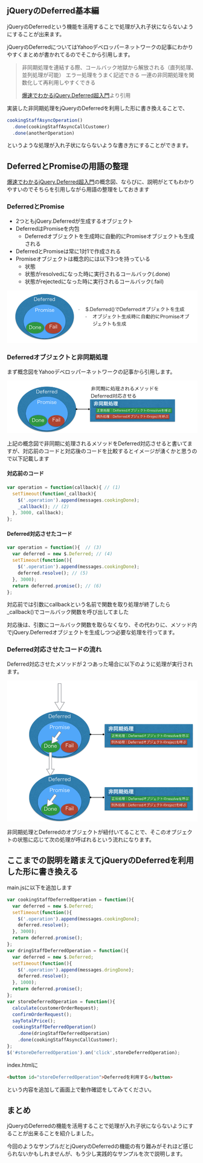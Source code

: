 ## jQueryのDeferred基本編

jQueryのDeferredという機能を活用することで処理が入れ子状にならないようにすることが出来ます。

jQueryのDeferredについてはYahooデベロッパーネットワークの記事にわかりやすくまとめが書かれてるのでそこから引用します。

> 非同期処理を連結する際、コールバック地獄から解放される（直列処理、並列処理が可能）
> エラー処理をうまく記述できる
> 一連の非同期処理を関数化して再利用しやすくできる
>
> [爆速でわかるjQuery.Deferred超入門](http://techblog.yahoo.co.jp/programming/jquery-deferred/)より引用

実装した非同期処理をjQueryのDeferredを利用した形に書き換えることで、

```javascript
cookingStaffAsyncOperation()
  .done(cookingStaffAsyncCallCustomer)
  .done(anotherOperation)
```

というような処理が入れ子状にならないような書き方にすることができます。

## DeferredとPromiseの用語の整理

[爆速でわかるjQuery.Deferred超入門](http://techblog.yahoo.co.jp/programming/jquery-deferred/)の概念図、ならびに、説明がとてもわかりやすいのでそちらを引用しながら用語の整理をしておきます


### DeferredとPromise 

- 2つともjQuery.Deferredが生成するオブジェクト
- DeferredはPromiseを内包
  - Deferredオブジェクトを生成時に自動的にPromiseオブジェクトも生成される
- DeferredとPromiseは常に1対1で作成される
- Promiseオブジェクトは概念的には以下3つを持っている
  - 状態
  - 状態がresolvedになった時に実行されるコールバック(.done)
  - 状態がrejectedになった時に実行されるコールバック(.fail)

![概念説明１](../images/explain_deferred_01.png)

### Deferredオブジェクトと非同期処理

まず概念図をYahooデベロッパーネットワークの記事から引用します。

![概念説明２](../images/explain_deferred_02.png)


上記の概念図で非同期に処理されるメソッドをDeferred対応させると書いてますが、対応前のコードと対応後のコードを比較するとイメージが湧くかと思うので以下記載します


#### 対応前のコード

```javascript
var operation = function(callback){ // (1)
  setTimeout(function(_callback){
    $('.operation').append(messages.cookingDone);
    _callback(); // (2)
  }, 3000, callback);
};
```

#### Deferred対応させたコード

```javascript
var operation = function(){  // (3)
  var deferred = new $.Deferred; // (4)
  setTimeout(function(){
    $('.operation').append(messages.cookingDone);
    deferred.resolve(); // (5)
  }, 3000);
  return deferred.promise(); // (6)
};
```

対応前では引数にcallbackという名前で関数を取り処理が終了したら_callback()でコールバック関数を呼び出してました

対応後は、引数にコールバック関数を取らなくなり、その代わりに、メソッド内でjQuery.Deferredオブジェクトを生成しつつ必要な処理を行ってます。

### Deferred対応させたコードの流れ

Deferred対応させたメソッドが２つあった場合に以下のように処理が実行されます。

![概念説明３](../images/explain_deferred_03.png)

非同期処理とDeferredのオブジェクトが紐付いてることで、そこのオブジェクトの状態に応じて次の処理が呼ばれるという流れになります。

## ここまでの説明を踏まえてjQueryのDeferredを利用した形に書き換える

main.jsに以下を追加します

```javascript
var cookingStaffDeferredOperation = function(){
  var deferred = new $.Deferred;
  setTimeout(function(){
    $('.operation').append(messages.cookingDone);
    deferred.resolve();
  }, 3000);
  return deferred.promise();
};
var dringStaffDeferredOperation = function(){
  var deferred = new $.Deferred;
  setTimeout(function(){
    $('.operation').append(messages.dringDone);
    deferred.resolve();
  }, 1000);
  return deferred.promise();
};
var storeDeferredOperation = function(){
  calculate(customerOrderRequest);
  confirmOrderRequest();
  sayTotalPrice();
  cookingStaffDeferredOperation()
    .done(dringStaffDeferredOperation)
    .done(cookingStaffAsyncCallCustomer);
};
$('#storeDeferredOperation').on('click',storeDeferredOperation);
```

index.htmlに

```html
<button id="storeDeferredOperation">Deferredを利用する</button>
```

という内容を追加して画面上で動作確認をしてみてください。


## まとめ

jQueryのDeferredの機能を活用することで処理が入れ子状にならないようにすることが出来ることを紹介しました。

今回のようなサンプルだとjQueryのDeferredの機能の有り難みがそれほど感じられないかもしれませんが、もう少し実践的なサンプルを次で説明します。

